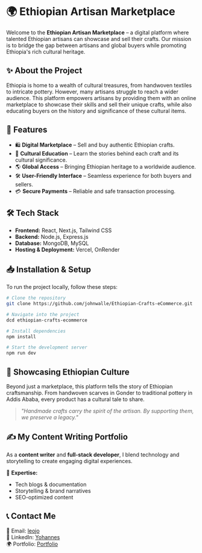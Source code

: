 # 🌍 Ethiopian Artisan Marketplace

Welcome to the **Ethiopian Artisan Marketplace** – a digital platform where talented Ethiopian artisans can showcase and sell their crafts. Our mission is to bridge the gap between artisans and global buyers while promoting Ethiopia's rich cultural heritage.

## ✨ About the Project
Ethiopia is home to a wealth of cultural treasures, from handwoven textiles to intricate pottery. However, many artisans struggle to reach a wider audience. This platform empowers artisans by providing them with an online marketplace to showcase their skills and sell their unique crafts, while also educating buyers on the history and significance of these cultural items.

## 🚀 Features
- 🛍 **Digital Marketplace** – Sell and buy authentic Ethiopian crafts.
- 📖 **Cultural Education** – Learn the stories behind each craft and its cultural significance.
- 🌎 **Global Access** – Bringing Ethiopian heritage to a worldwide audience.
- 🛠 **User-Friendly Interface** – Seamless experience for both buyers and sellers.
- 💳 **Secure Payments** – Reliable and safe transaction processing.

## 🛠 Tech Stack
- **Frontend:** React, Next.js, Tailwind CSS
- **Backend:** Node.js, Express.js
- **Database:** MongoDB, MySQL
- **Hosting & Deployment:** Vercel, OnRender

## 📥 Installation & Setup
To run the project locally, follow these steps:

```bash
# Clone the repository
git clone https://github.com/johnwalle/Ethiopian-Crafts-eCommerce.git

# Navigate into the project
dcd ethiopian-crafts-ecommerce

# Install dependencies
npm install

# Start the development server
npm run dev
```

## 🎨 Showcasing Ethiopian Culture
Beyond just a marketplace, this platform tells the story of Ethiopian craftsmanship. From handwoven scarves in Gonder to traditional pottery in Addis Ababa, every product has a cultural tale to share.

> _"Handmade crafts carry the spirit of the artisan. By supporting them, we preserve a legacy."_

## ✍️ My Content Writing Portfolio
As a **content writer** and **full-stack developer**, I blend technology and storytelling to create engaging digital experiences.

📌 **Expertise:**
- Tech blogs & documentation
- Storytelling & brand narratives
- SEO-optimized content

## 📞 Contact Me
📧 Email: [leojo](mailto:leojo1627@gmail.com)  
💼 LinkedIn: [Yohannes](https://linkedin.com/in/yohanneswalle)  
🌍 Portfolio: [Portfolio](https://leojo-portfolio.vercel.app/)



